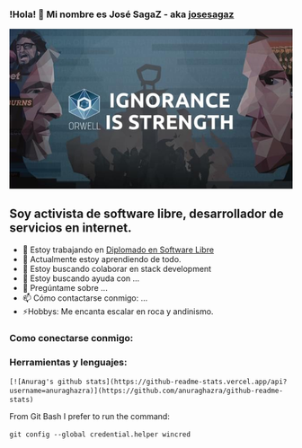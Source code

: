 ### !Hola! 👋 Mi nombre es José SagaZ - aka [josesagaz](https://sagaz.info.bo/es/)

![](ignoranceIsStrength.jpg)

## Soy activista de software libre, desarrollador de servicios en internet.

- 🔭 Estoy trabajando en [Diplomado en Software Libre]()
- 🌱 Actualmente estoy aprendiendo de todo.
- 👯 Estoy buscando colaborar en stack development
- 🤔 Estoy buscando ayuda con ...
- 💬 Pregúntame sobre ...
- 📫 Cómo contactarse conmigo: ...
- ⚡Hobbys: Me encanta escalar en roca y andinismo.

### Como conectarse conmigo:



### Herramientas y lenguajes:



```
[![Anurag's github stats](https://github-readme-stats.vercel.app/api?username=anuraghazra)](https://github.com/anuraghazra/github-readme-stats)
```

From Git Bash I prefer to run the command:

```git config --global credential.helper wincred```

